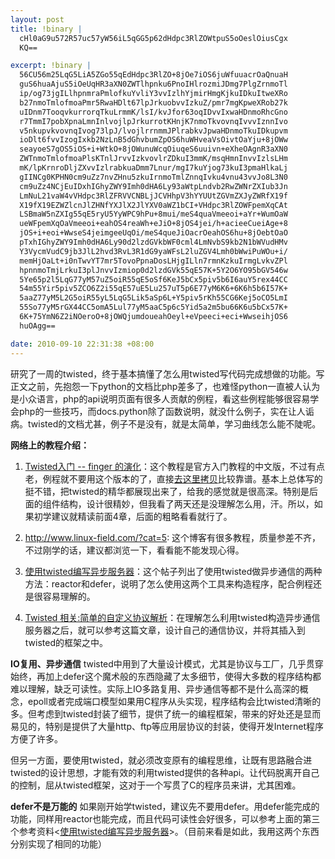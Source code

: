 ```yaml
--- 
layout: post
title: !binary |
  cHl0aG9u572R57uc57yW56iL5qGG5p62dHdpc3RlZOWtpuS5oOeslOiusCgx
  KQ==

excerpt: !binary |
  56CU56m25LqG5LiA5ZGo55qEdHdpc3RlZO+8jOe7iOS6juWfuuacrOaQnuaH
  guS6huaAjuS5iOeUqHR3aXN0ZWTlhpnku6PnoIHlrozmiJDmg7PlgZrnmoTl
  ip/og73jgILlhpnmraPmlofkuYvliY3vvIzlhYjmirHmgKjkuIDkuItweXRo
  b27nmoTmlofmoaPmr5RwaHDlt67lpJrkuobvvIzkuZ/pmr7mgKpweXRob27k
  uIDnm7TooqvkurrorqTkuLrmmK/lsI/kvJfor63oqIDvvIxwaHDnmoRhcGno
  r7TmmI7pobXpnaLmnInlvojlpJrkurrotKHnjK7nmoTkvovnqIvvvIznnIvo
  v5nkupvkvovnqIvog73lpJ/lvojlrrnmmJPlrabkvJpwaHDnmoTkuIDkupvm
  ioDlt6fvvIzogIxkb2NzLnB5dGhvbumZpOS6huWHveaVsOivtOaYju+8jOWw
  seayoeS7gOS5iOS+i+WtkO+8jOWunuWcqOiuqeS6uuivn+eXheOAgnR3aXN0
  ZWTnmoTmlofmoaPlsKTnlJrvvIzkvovlrZDkuI3mmK/msqHmnInvvIzlsLHm
  mK/lpKrnroDljZXvvIzlrabkuaDmm7Lnur/mgI7kuYjog73kuI3pmaHlkaLj
  gIINCg0KPHN0cm9uZz7nvZHnu5zkuIrnmoTmlZnnqIvku4vnu43vvJo8L3N0
  cm9uZz4NCjEuIDxhIGhyZWY9Imh0dHA6Ly93aWtpLndvb2RwZWNrZXIub3Jn
  LmNuL21vaW4vVHdpc3RlZFRVVCNBLjJCVHhpV3hYYUUtZGVmZXJyZWRfX19f
  X19fX19EZWZlcnJlZHNfYXJlX2JlYXV0aWZ1bCI+VHdpc3RlZOWFpemXqCAt
  LSBmaW5nZXIg55qE5ryU5YyWPC9hPu+8mui/meS4quaVmeeoi+aYr+WumOaW
  ueWFpemXqOaVmeeoi+eahOS4reaWh+eJiO+8jOS4jei/h+acieeCueiAge+8
  jOS+i+eoi+WwseS4jeimgeeUqOi/meS4queJiOacrOeahOS6hu+8jOebtOaO
  pTxhIGhyZWY9Imh0dHA6Ly90d2lzdGVkbWF0cml4LmNvbS9kb2N1bWVudHMv
  Y3VycmVudC9jb3JlL2hvd3RvL3R1dG9yaWFsL2luZGV4Lmh0bWwiPuWOu+i/
  memHjOaLt+i0nTwvYT7mr5TovoPpnaDosLHjgILln7rmnKzkuIrmgLvkvZPl
  hpnnmoTmjLrkuI3plJnvvIzmiop0d2lzdGVk55qE57K+5Y2O6YO95bGV546w
  5Ye65p2l5LqG77yM57uZ5oiR55qE5oSf6KeJ5bCx5piv5b6I6auY5rex44CC
  54m55Yir5piv5ZCO6Z2i55qE57uE5Lu257uT5p6E77yM6K6+6K6h5b6I57K+
  5aaZ77yM5L2G5oiR55yL5LqG5Lik5aSp6L+Y5piv5rKh55CG6Kej5oCO5LmI
  55So77yM5rGX44CC5omA5Lul77yM5aaC5p6c5Yid5a2m5bu66K6u5bCx57K+
  6K+75YmN6Z2iNOeroO+8jOWQjumdoueahOeyl+eVpeeci+eci+WwseihjOS6
  huOAgg==

date: 2010-09-10 22:31:38 +08:00
---
```

研究了一周的twisted，终于基本搞懂了怎么用twisted写代码完成想做的功能。写正文之前，先抱怨一下python的文档比php差多了，也难怪python一直被人认为是小众语言，php的api说明页面有很多人贡献的例程，看这些例程能够很容易学会php的一些技巧，而docs.python除了函数说明，就没什么例子，实在让人诟病。twisted的文档尤甚，例子不是没有，就是太简单，学习曲线怎么能不陡呢。

<strong>网络上的教程介绍：</strong>
1. <a href="http://wiki.woodpecker.org.cn/moin/TwistedTUT#A.2BTxiWxXaE-deferred_________Deferreds_are_beautiful">Twisted入门 -- finger 的演化</a>：这个教程是官方入门教程的中文版，不过有点老，例程就不要用这个版本的了，直接<a href="http://twistedmatrix.com/documents/current/core/howto/tutorial/index.html">去这里拷贝</a>比较靠谱。基本上总体写的挺不错，把twisted的精华都展现出来了，给我的感觉就是很高深。特别是后面的组件结构，设计很精妙，但我看了两天还是没理解怎么用，汗。所以，如果初学建议就精读前面4章，后面的粗略看看就行了。

2. <a href="http://www.linux-field.com/?cat=5">http://www.linux-field.com/?cat=5</a>: 这个博客有很多教程，质量参差不齐，不过刚学的话，建议都浏览一下，看看能不能发现心得。

3. <a href="http://hi.baidu.com/xjtukanif/blog/item/7280b88d528fa6e4f11f3622.html">使用twisted编写异步服务器</a>：这个帖子列出了使用twisted做异步通信的两种方法：reactor和defer，说明了怎么使用这两个工具来构造程序，配合例程还是很容易理解的。

4. <a href="http://hi.baidu.com/wind_stay/blog/item/07e12b30aeef4aa35fdf0e05.html">Twisted 相关:简单的自定义协议解析</a>：在理解怎么利用twisted构造异步通信服务器之后，就可以参考这篇文章，设计自己的通信协议，并将其插入到twisted的框架之中。

<strong>IO复用、异步通信</strong>
twisted中用到了大量设计模式，尤其是协议与工厂，几乎贯穿始终，再加上defer这个魔术般的东西隐藏了太多细节，使得大多数的程序结构都难以理解，缺乏可读性。实际上IO多路复用、异步通信等都不是什么高深的概念，epoll或者完成端口模型如果用C程序从头实现，程序结构会比twisted清晰的多。但考虑到twisted封装了细节，提供了统一的编程框架，带来的好处还是显而易见的，特别是提供了大量http、ftp等应用层协议的封装，使得开发Internet程序方便了许多。

但另一方面，要使用twisted，就必须改变原有的编程思维，让既有思路融合进twisted的设计思想，才能有效的利用twisted提供的各种api。让代码脱离开自己的控制，屈从twisted框架，这对于一个写贯了C的程序员来讲，尤其困难。

<strong>defer不是万能的</strong>
如果刚开始学twisted，建议先不要用defer。用defer能完成的功能，同样用reactor也能完成，而且代码可读性会好很多，可以参考上面的第三个参考资料<<a href="http://hi.baidu.com/xjtukanif/blog/item/7280b88d528fa6e4f11f3622.html">使用twisted编写异步服务器</a>>。（目前来看是如此，我用这两个东西分别实现了相同的功能）
